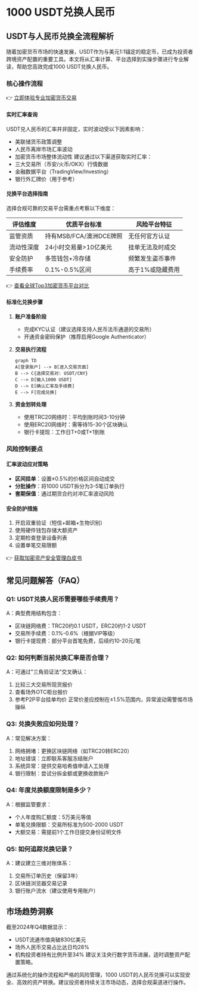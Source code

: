 # 1000 USDT兑换人民币

## USDT与人民币兑换全流程解析
随着加密货币市场的快速发展，USDT作为与美元1:1锚定的稳定币，已成为投资者跨境资产配置的重要工具。本文将从汇率计算、平台选择到实操步骤进行专业解读，帮助您高效完成1000 USDT兑换人民币。

### 核心操作流程
👉 [立即体验专业加密货币交易](https://bit.ly/okx_welcome)

#### 实时汇率查询
USDT兑人民币的汇率并非固定，实时波动受以下因素影响：
- 美联储货币政策调整
- 人民币离岸市场汇率波动
- 加密货币市场整体流动性
建议通过以下渠道获取实时汇率：
- 三大交易所（币安/火币/OKX）行情数据
- 金融数据平台（TradingView/Investing）
- 银行外汇牌价（用于参考）

#### 兑换平台选择指南
选择合规可靠的交易平台需重点考察以下维度：

| 评估维度 | 优质平台标准 | 风险平台特征 |
|---------|-------------|-------------|
| 监管资质 | 持有MSB/FCA/澳洲DCE牌照 | 无任何官方认证 |
| 流动性深度 | 24小时交易量>10亿美元 | 挂单无法及时成交 |
| 安全防护 | 多签钱包+冷存储 | 频繁发生盗币事件 |
| 手续费率 | 0.1%-0.5%区间 | 高于1%或隐藏费用 |

👉 [查看全球Top3加密货币平台对比](https://bit.ly/okx_welcome)

#### 标准化兑换步骤
1. **账户准备阶段**
   - 完成KYC认证（建议选择支持人民币法币通道的交易所）
   - 开通资金密码保护（推荐启用Google Authenticator）

2. **交易执行流程**
   ```mermaid
   graph TD
   A[登录账户] --> B[进入交易页面]
   B --> C{选择交易对: USDT/CNY}
   C --> D[输入1000 USDT]
   D --> E[确认汇率及手续费]
   E --> F[完成兑换]
   ```

3. **资金划转处理**
   - 使用TRC20网络时：平均到账时间3-10分钟
   - 使用ERC20网络时：需等待15-30个区块确认
   - 银行卡提现：工作日T+0或T+1到账

### 风险控制要点
#### 汇率波动应对策略
- **区间挂单**：设置±0.5%的价格区间自动成交
- **分批操作**：将1000 USDT拆分为3-5笔订单执行
- **套期保值**：通过期货合约对冲汇率波动风险

#### 安全防护措施
1. 开启双重验证（短信+邮箱+生物识别）
2. 使用硬件钱包存储大额资产
3. 定期检查登录设备列表
4. 设置单笔交易限额

👉 [获取加密资产安全管理白皮书](https://bit.ly/okx_welcome)

## 常见问题解答（FAQ）
### Q1: USDT兑换人民币需要哪些手续费用？
A：典型费用结构包含：
- 区块链网络费：TRC20约0.1 USDT，ERC20约1-2 USDT
- 交易所手续费：0.1%-0.6%（根据VIP等级）
- 银行卡提现费：部分平台首笔免费，后续约10-20元/笔

### Q2: 如何判断当前兑换汇率是否合理？
A：可通过"三角验证法"交叉确认：
1. 比较三大交易所现货报价
2. 查看场外OTC柜台报价
3. 参考P2P平台挂单均价
正常价差应控制在±1.5%范围内，异常波动需警惕市场操纵

### Q3: 兑换失败应如何处理？
A：常见解决方案：
1. 网络拥堵：更换区块链网络（如TRC20转ERC20）
2. 地址错误：立即联系客服冻结账户
3. 系统异常：提供交易哈希值申请人工处理
4. 银行限制：尝试分拆金额或更换收款账户

### Q4: 年度兑换额度限制是多少？
A：根据监管要求：
- 个人年度购汇额度：5万美元等值
- 单笔兑换限额：交易所标准为500-2000 USDT
- 大额交易：需提前1个工作日提交身份证明文件

### Q5: 如何追踪兑换记录？
A：建议建立三维对账体系：
1. 交易所订单历史（保留3年）
2. 区块链浏览器交易记录
3. 银行账户流水（建议使用专用账户）

## 市场趋势洞察
截至2024年Q4数据显示：
- USDT流通市值突破830亿美元
- 场外人民币交易占比达日均28%
- 机构投资者持有比例升至34%
建议关注央行数字货币进展，适时调整资产配置策略。

通过系统化的操作流程和严格的风险管理，1000 USDT的人民币兑换可以实现安全、高效的资产转换。建议投资者持续关注市场动态，选择合规渠道进行操作。